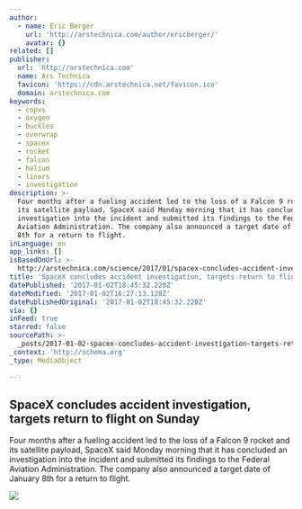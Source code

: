 ```yaml
---
author:
  - name: Eric Berger
    url: 'http://arstechnica.com/author/ericberger/'
    avatar: {}
related: []
publisher:
  url: 'http://arstechnica.com'
  name: Ars Technica
  favicon: 'https://cdn.arstechnica.net/favicon.ico'
  domain: arstechnica.com
keywords:
  - copvs
  - oxygen
  - buckles
  - overwrap
  - spacex
  - rocket
  - falcon
  - helium
  - liners
  - investigation
description: >-
  Four months after a fueling accident led to the loss of a Falcon 9 rocket and
  its satellite payload, SpaceX said Monday morning that it has concluded an
  investigation into the incident and submitted its findings to the Federal
  Aviation Administration. The company also announced a target date of January
  8th for a return to flight.
inLanguage: en
app_links: []
isBasedOnUrl: >-
  http://arstechnica.com/science/2017/01/spacex-concludes-accident-investigation-targets-return-to-flight-on-sunday/
title: 'SpaceX concludes accident investigation, targets return to flight on Sunday'
datePublished: '2017-01-02T18:45:32.220Z'
dateModified: '2017-01-02T16:27:13.128Z'
datePublishedOriginal: '2017-01-02T18:45:32.220Z'
via: {}
inFeed: true
starred: false
sourcePath: >-
  _posts/2017-01-02-spacex-concludes-accident-investigation-targets-return-to-f.md
_context: 'http://schema.org'
_type: MediaObject

---
```

<article style=""><h1>SpaceX concludes accident investigation, targets return to flight on Sunday</h1><p>Four months after a fueling accident led to the loss of a Falcon 9 rocket and its satellite payload, SpaceX said Monday morning that it has concluded an investigation into the incident and submitted its findings to the Federal Aviation Administration. The company also announced a target date of January 8th for a return to flight.</p><img src="https://cdn.arstechnica.net/wp-content/uploads/2016/07/27661326426_5e110ab4d8_k-640x215.jpg" /></article>